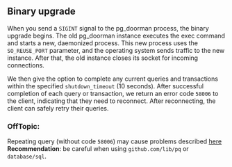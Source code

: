 ## Binary upgrade

When you send a `SIGINT` signal to the pg_doorman process, the binary upgrade begins.
The old pg_doorman instance executes the exec command and starts a new, daemonized process.
This new process uses the `SO_REUSE_PORT` parameter, and the operating system sends traffic to the new instance.
After that, the old instance closes its socket for incoming connections.

We then give the option to complete any current queries and transactions within the specified `shutdown_timeout` (10 seconds).
After successful completion of each query or transaction, we return an error code `58006` to the client, indicating that they need to reconnect.
After reconnecting, the client can safely retry their queries.

### OffTopic:

Repeating query (without code `58006`) may cause problems described [here](https://github.com/lib/pq/issues/939)
**Recommendation**: be careful when using `github.com/lib/pq` or `database/sql`.